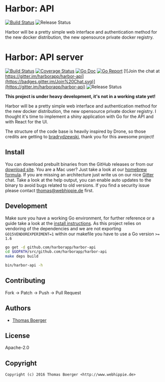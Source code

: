 # Harbor: API

[![Build Status](http://github.dronehippie.de/api/badges/harborapp/harbor-api/status.svg)](http://github.dronehippie.de/harborapp/harbor-api)
![Release Status](https://img.shields.io/badge/status-beta-yellow.svg?style=flat)

Harbor will be a pretty simple web interface and authentication method for the
new docker distribution, the new opensource private docker registry.


# Harbor: API server

[![Build Status](http://github.dronehippie.de/api/badges/harborapp/harbor-api/status.svg)](http://github.dronehippie.de/harborapp/harbor-api)
[![Coverage Status](http://coverage.dronehippie.de/badges/harborapp/harbor-api/coverage.svg)](http://coverage.dronehippie.de/harborapp/harbor-api)
[![Go Doc](https://godoc.org/github.com/harborapp/harbor-api?status.svg)](http://godoc.org/github.com/harborapp/harbor-api)
[![Go Report](http://goreportcard.com/badge/harborapp/harbor-api)](http://goreportcard.com/report/harborapp/harbor-api)
[![Join the chat at https://gitter.im/harborapp/harbor-api](https://badges.gitter.im/Join%20Chat.svg)](https://gitter.im/harborapp/harbor-api)
![Release Status](https://img.shields.io/badge/status-beta-yellow.svg?style=flat)

**This project is under heavy development, it's not in a working state yet!**

Harbor will be a pretty simple web interface and authentication method for the
new docker distribution, the new opensource private docker registry. I thought
it's time to implement a shiny application with Go for the API and with React
for the UI.

The structure of the code base is heavily inspired by Drone, so those credits
are getting to [bradrydzewski](https://github.com/bradrydzewski), thank you for
this awesome project!


## Install

You can download prebuilt binaries from the GitHub releases or from our
[download site](http://dl.webhippie.de/harbor-api). You are a Mac user? Just take
a look at our [homebrew formula](https://github.com/harborapp/homebrew-harbor).
If you are missing an architecture just write us on our nice
[Gitter](https://gitter.im/harborapp/harbor-api) chat. Take a look at the help
output, you can enable auto updates to the binary to avoid bugs related to old
versions. If you find a security issue please contact thomas@webhippie.de first.


## Development

Make sure you have a working Go environment, for further reference or a guide
take a look at the [install instructions](http://golang.org/doc/install.html).
As this project relies on vendoring of the dependencies and we are not
exporting `GO15VENDOREXPERIMENT=1` within our makefile you have to use a Go
version `>= 1.6`

```bash
go get -d github.com/harborapp/harbor-api
cd $GOPATH/src/github.com/harborapp/harbor-api
make deps build

bin/harbor-api -h
```


## Contributing

Fork -> Patch -> Push -> Pull Request


## Authors

* [Thomas Boerger](https://github.com/tboerger)


## License

Apache-2.0


## Copyright

```
Copyright (c) 2016 Thomas Boerger <http://www.webhippie.de>
```
